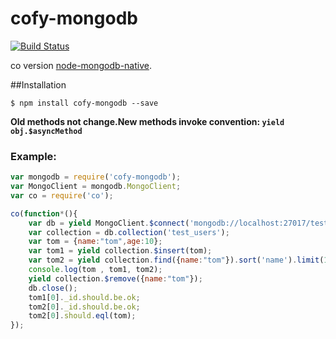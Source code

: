 cofy-mongodb
==========
[![Build Status](https://travis-ci.org/RocksonZeta/cofy-mongodb.svg?branch=master)](https://travis-ci.org/RocksonZeta/cofy-mongodb)

co version [node-mongodb-native](https://github.com/mongodb/node-mongodb-native).

##Installation
```
$ npm install cofy-mongodb --save
```
**Old methods not change.New methods invoke convention: `yield obj.$asyncMethod`**

### Example:
```js
var mongodb = require('cofy-mongodb');
var MongoClient = mongodb.MongoClient;
var co = require('co');

co(function*(){
	var db = yield MongoClient.$connect('mongodb://localhost:27017/test');
	var collection = db.collection('test_users');
	var tom = {name:"tom",age:10};
	var tom1 = yield collection.$insert(tom);
	var tom2 = yield collection.find({name:"tom"}).sort('name').limit(1).$toArray();
	console.log(tom , tom1, tom2);
	yield collection.$remove({name:"tom"});
	db.close();
	tom1[0]._id.should.be.ok;
	tom2[0]._id.should.be.ok;
	tom2[0].should.eql(tom);
});
```